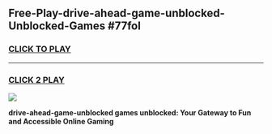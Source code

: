 
## Free-Play-drive-ahead-game-unblocked-Unblocked-Games #77fol
<h3>
<a href="https://news.freeplayer.one?title=drive-ahead-game-unblocked&ref=8M">CLICK TO PLAY</a></h3>
<hr>

<h3>
<a href="https://news.freeplayer.one?title=drive-ahead-game-unblocked&ref=8M">CLICK 2 PLAY</a>
  
</h3>

<a href="https://news.freeplayer.one?title=drive-ahead-game-unblocked&ref=8M"><img src="https://clearcache.store/games.png"></a>


**drive-ahead-game-unblocked games unblocked: Your Gateway to Fun and Accessible Online Gaming**
